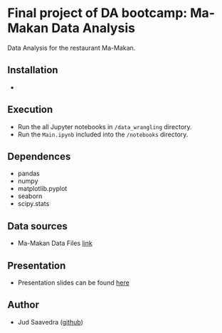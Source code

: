# Final project of DA bootcamp: Ma-Makan Data Analysis
Data Analysis for the restaurant Ma-Makan.

## Installation
- 

## Execution
- Run the all Jupyter notebooks in `/data_wrangling` directory.
- Run the `Main.ipynb` included into the `/notebooks` directory.

## Dependences
- pandas
- numpy
- matplotlib.pyplot
- seaborn
- scipy.stats

## Data sources
-  Ma-Makan Data Files [link](https://drive.google.com/drive/folders/1Rsx-Unh0-yBGIxjsg5BHyxbEKWdTwPZe?usp=drive_link)

## Presentation
- Presentation slides can be found [here](https://docs.google.com/presentation/d/1HEdkjJAl0g5rS5RhAZBItaXNZxaKlxeCDpC4VdcjAPw/edit?slide=id.g36eac8808bd_0_1653#slide=id.g36eac8808bd_0_1653)

## Author
- Jud Saavedra ([github](https://github.com/10197jsg))
